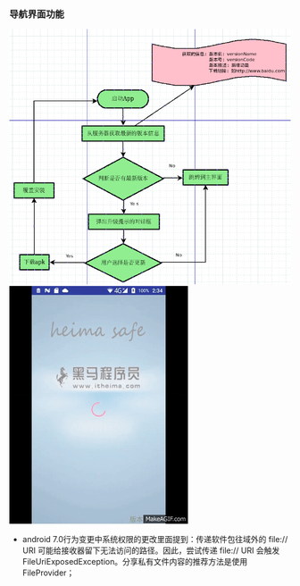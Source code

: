 ### 导航界面功能
![image](https://github.com/ningbaoqi/MobileGuardianAPP/blob/master/gif/splash.png)
![image](https://github.com/ningbaoqi/MobileGuardianAPP/blob/master/gif/splash.gif)
+ android 7.0行为变更中系统权限的更改里面提到：传递软件包往域外的 file:// URI 可能给接收器留下无法访问的路径。因此，尝试传递 file:// URI 会触发 FileUriExposedException。分享私有文件内容的推荐方法是使用 FileProvider；

